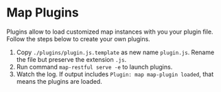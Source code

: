 # Map Plugins

Plugins allow to load customized map instances with you your plugin file. Follow the steps below to create your own plugins.

1. Copy `./plugins/plugin.js.template` as new name `plugin.js`. Rename the file but preserve the extension `.js`.
2. Run command `map-restful serve -e` to launch plugins.
3. Watch the log. If output includes `Plugin: map map-plugin loaded`, that means the plugins are loaded.